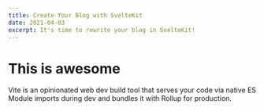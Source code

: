 ```yaml
---
title: Create Your Blog with SvelteKit 
date: 2021-04-03 
excerpt: It's time to rewrite your blog in SvelteKit!
---
```


# This is awesome

Vite is an opinionated web dev build tool that serves your code via native ES
Module imports during dev and bundles it with Rollup for production.
